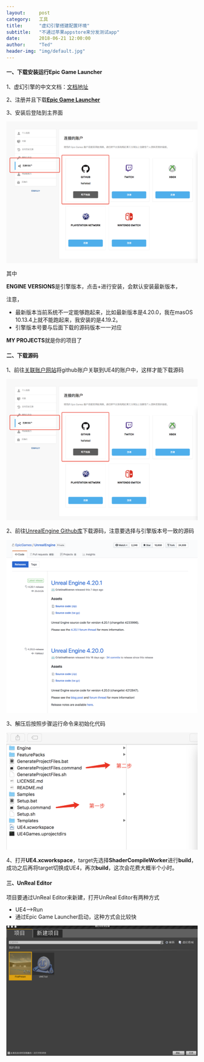 ```yaml
---
layout:     post
category:   工具
title:      "虚幻引擎搭建配置环境"
subtitle:   "不通过苹果appstore来分发测试app"
date:       2018-06-21 12:00:00
author:     "Ted"
header-img: "img/default.jpg"
---
```


#### 一、下载安装运行Epic Game Launcher

1、虚幻引擎的中文文档：[文档地址](http://api.unrealengine.com/CHN/index.html)

2、注册并且下载[**Epic Game Launcher**](https://www.unrealengine.com/zh-CN/download)

3、安装后登陆到主界面

![img](/img/Simple_8/16.png)

其中

**ENGINE VERSIONS**是引擎版本，点击+进行安装，会默认安装最新版本，

注意，

- 最新版本当前系统不一定能够跑起来，比如最新版本是4.20.0，我在masOS 10.13.4上就不能跑起来，我安装的是4.19.2。
- 引擎版本号要与后面下载的源码版本一一对应

**MY PROJECTS**就是你的项目了

#### 二、下载源码

1、前往[关联账户网站](https://www.unrealengine.com/account/connected)将github账户关联到UE4的账户中，这样才能下载源码

![img](/img/Simple_8/16.png)

2、前往[UnrealEngine Github库](https://github.com/EpicGames/UnrealEngine/releases)下载源码，注意要选择与引擎版本号一致的源码

![img](/img/Simple_8/18.png)

3、解压后按照步骤运行命令来初始化代码

![img](/img/Simple_8/19.png)

4、打开**UE4.xcworkspace**，target先选择**ShaderCompileWorker**进行**build**，成功之后再将target切换成UE4，再次**build**，这次会花费大概半个小时。

#### 三、UnReal Editor

项目要通过UnReal Editor来新建，打开UnReal Editor有两种方式

- UE4-->Run
- 通过Epic Game Launcher启动，这种方式会比较快

![img](/img/Simple_8/20.png)





